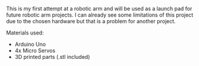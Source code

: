 This is my first attempt at a robotic arm and will be used as a launch pad for future robotic arm projects. I can already see some limitations of this project due to the chosen hardware but that is a problem for another project.

Materials used:
- Arduino Uno
- 4x Micro Servos
- 3D printed parts (.stl included)
